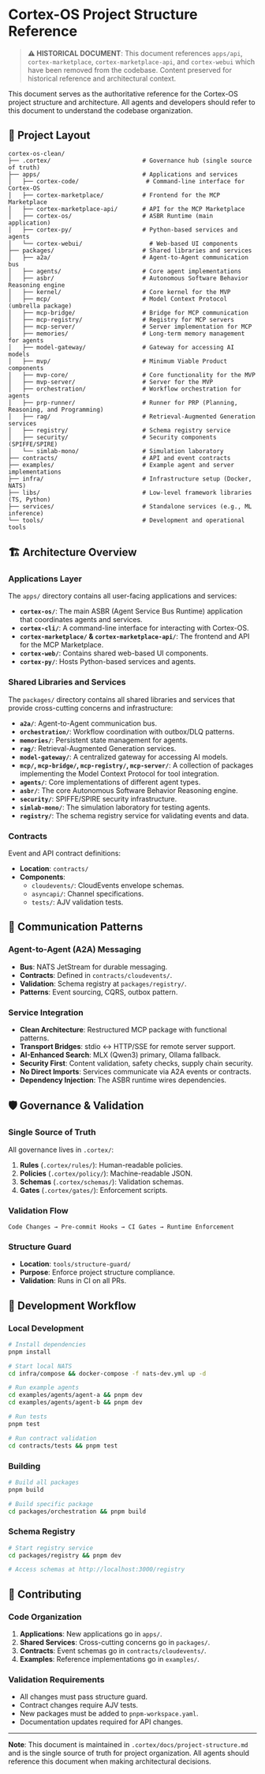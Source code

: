 # Cortex-OS Project Structure Reference

> **⚠️ HISTORICAL DOCUMENT**: This document references `apps/api`, `cortex-marketplace`, `cortex-marketplace-api`, and `cortex-webui` which have been removed from the codebase. Content preserved for historical reference and architectural context.

This document serves as the authoritative reference for the Cortex-OS project structure and architecture. All agents and developers should refer to this document to understand the codebase organization.

## 📁 Project Layout

```text
cortex-os-clean/
├── .cortex/                          # Governance hub (single source of truth)
├── apps/                             # Applications and services
│   ├── cortex-code/                   # Command-line interface for Cortex-OS
│   ├── cortex-marketplace/           # Frontend for the MCP Marketplace
│   ├── cortex-marketplace-api/       # API for the MCP Marketplace
│   ├── cortex-os/                    # ASBR Runtime (main application)
│   ├── cortex-py/                    # Python-based services and agents
│   └── cortex-webui/                   # Web-based UI components
├── packages/                         # Shared libraries and services
│   ├── a2a/                          # Agent-to-Agent communication bus
│   ├── agents/                       # Core agent implementations
│   ├── asbr/                         # Autonomous Software Behavior Reasoning engine
│   ├── kernel/                       # Core kernel for the MVP
│   ├── mcp/                          # Model Context Protocol (umbrella package)
│   ├── mcp-bridge/                   # Bridge for MCP communication
│   ├── mcp-registry/                 # Registry for MCP servers
│   ├── mcp-server/                   # Server implementation for MCP
│   ├── memories/                     # Long-term memory management for agents
│   ├── model-gateway/                # Gateway for accessing AI models
│   ├── mvp/                          # Minimum Viable Product components
│   ├── mvp-core/                     # Core functionality for the MVP
│   ├── mvp-server/                   # Server for the MVP
│   ├── orchestration/                # Workflow orchestration for agents
│   ├── prp-runner/                   # Runner for PRP (Planning, Reasoning, and Programming)
│   ├── rag/                          # Retrieval-Augmented Generation services
│   ├── registry/                     # Schema registry service
│   ├── security/                     # Security components (SPIFFE/SPIRE)
│   └── simlab-mono/                  # Simulation laboratory
├── contracts/                        # API and event contracts
├── examples/                         # Example agent and server implementations
├── infra/                            # Infrastructure setup (Docker, NATS)
├── libs/                             # Low-level framework libraries (TS, Python)
├── services/                         # Standalone services (e.g., ML inference)
└── tools/                            # Development and operational tools
```

## 🏗️ Architecture Overview

### Applications Layer

The `apps/` directory contains all user-facing applications and services:

- **`cortex-os/`**: The main ASBR (Agent Service Bus Runtime) application that coordinates agents and services.
- **`cortex-cli/`**: A command-line interface for interacting with Cortex-OS.
- **`cortex-marketplace/` & `cortex-marketplace-api/`**: The frontend and API for the MCP Marketplace.
- **`cortex-web/`**: Contains shared web-based UI components.
- **`cortex-py/`**: Hosts Python-based services and agents.

### Shared Libraries and Services

The `packages/` directory contains all shared libraries and services that provide cross-cutting concerns and infrastructure:

- **`a2a/`**: Agent-to-Agent communication bus.
- **`orchestration/`**: Workflow coordination with outbox/DLQ patterns.
- **`memories/`**: Persistent state management for agents.
- **`rag/`**: Retrieval-Augmented Generation services.
- **`model-gateway/`**: A centralized gateway for accessing AI models.
- **`mcp/`, `mcp-bridge/`, `mcp-registry/`, `mcp-server/`**: A collection of packages implementing the Model Context Protocol for tool integration.
- **`agents/`**: Core implementations of different agent types.
- **`asbr/`**: The core Autonomous Software Behavior Reasoning engine.
- **`security/`**: SPIFFE/SPIRE security infrastructure.
- **`simlab-mono/`**: The simulation laboratory for testing agents.
- **`registry/`**: The schema registry service for validating events and data.

### Contracts

Event and API contract definitions:

- **Location**: `contracts/`
- **Components**:
  - `cloudevents/`: CloudEvents envelope schemas.
  - `asyncapi/`: Channel specifications.
  - `tests/`: AJV validation tests.

## 🔄 Communication Patterns

### Agent-to-Agent (A2A) Messaging

- **Bus**: NATS JetStream for durable messaging.
- **Contracts**: Defined in `contracts/cloudevents/`.
- **Validation**: Schema registry at `packages/registry/`.
- **Patterns**: Event sourcing, CQRS, outbox pattern.

### Service Integration

- **Clean Architecture**: Restructured MCP package with functional patterns.
- **Transport Bridges**: stdio ↔ HTTP/SSE for remote server support.
- **AI-Enhanced Search**: MLX (Qwen3) primary, Ollama fallback.
- **Security First**: Content validation, safety checks, supply chain security.
- **No Direct Imports**: Services communicate via A2A events or contracts.
- **Dependency Injection**: The ASBR runtime wires dependencies.

## 🛡️ Governance & Validation

### Single Source of Truth

All governance lives in `.cortex/`:

1. **Rules** (`.cortex/rules/`): Human-readable policies.
2. **Policies** (`.cortex/policy/`): Machine-readable JSON.
3. **Schemas** (`.cortex/schemas/`): Validation schemas.
4. **Gates** (`.cortex/gates/`): Enforcement scripts.

### Validation Flow

```text
Code Changes → Pre-commit Hooks → CI Gates → Runtime Enforcement
```

### Structure Guard

- **Location**: `tools/structure-guard/`
- **Purpose**: Enforce project structure compliance.
- **Validation**: Runs in CI on all PRs.

## 🚀 Development Workflow

### Local Development

```bash
# Install dependencies
pnpm install

# Start local NATS
cd infra/compose && docker-compose -f nats-dev.yml up -d

# Run example agents
cd examples/agents/agent-a && pnpm dev
cd examples/agents/agent-b && pnpm dev

# Run tests
pnpm test

# Run contract validation
cd contracts/tests && pnpm test
```

### Building

```bash
# Build all packages
pnpm build

# Build specific package
cd packages/orchestration && pnpm build
```

### Schema Registry

```bash
# Start registry service
cd packages/registry && pnpm dev

# Access schemas at http://localhost:3000/registry
```

## 🤝 Contributing

### Code Organization

1. **Applications**: New applications go in `apps/`.
2. **Shared Services**: Cross-cutting concerns go in `packages/`.
3. **Contracts**: Event schemas go in `contracts/cloudevents/`.
4. **Examples**: Reference implementations go in `examples/`.

### Validation Requirements

- All changes must pass structure guard.
- Contract changes require AJV tests.
- New packages must be added to `pnpm-workspace.yaml`.
- Documentation updates required for API changes.

---

**Note**: This document is maintained in `.cortex/docs/project-structure.md` and is the single source of truth for project organization. All agents should reference this document when making architectural decisions.
